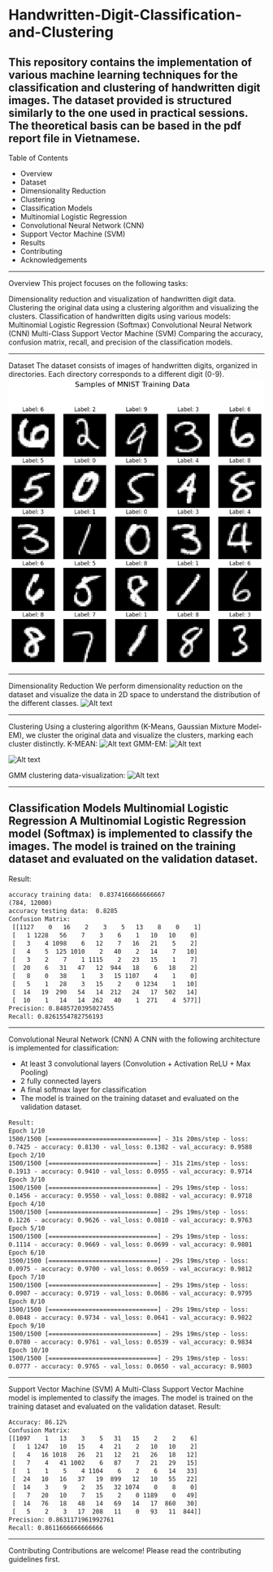 # Handwritten-Digit-Classification-and-Clustering
This repository contains the implementation of various machine learning techniques for the classification and clustering of handwritten digit images. The dataset provided is structured similarly to the one used in practical sessions.
The theoretical basis can be based in the pdf report file in Vietnamese.
-----------------------------------------------------------------------------------------------------------------------------------------------------------------------------------------------------------------------
Table of Contents
- Overview
- Dataset
- Dimensionality Reduction
- Clustering
- Classification Models
- Multinomial Logistic Regression
- Convolutional Neural Network (CNN)
- Support Vector Machine (SVM)
- Results
- Contributing
- Acknowledgements

-----------------------------------------------------------------------------------------------------------------------------------------------------------------------------------------------------------------------

Overview
This project focuses on the following tasks:

Dimensionality reduction and visualization of handwritten digit data.
Clustering the original data using a clustering algorithm and visualizing the clusters.
Classification of handwritten digits using various models:
Multinomial Logistic Regression (Softmax)
Convolutional Neural Network (CNN)
Multi-Class Support Vector Machine (SVM)
Comparing the accuracy, confusion matrix, recall, and precision of the classification models.

-----------------------------------------------------------------------------------------------------------------------------------------------------------------------------------------------------------------------
Dataset
The dataset consists of images of handwritten digits, organized in directories. Each directory corresponds to a different digit (0-9).
![Alt text](https://github.com/LanaDuDay/Handwritten-Digit-Classification-and-Clustering/blob/main/Images/Samples%20of%20MNIST%20data.png)


-----------------------------------------------------------------------------------------------------------------------------------------------------------------------------------------------------------------------

Dimensionality Reduction
We perform dimensionality reduction on the dataset and visualize the data in 2D space to understand the distribution of the different classes.
![Alt text]([path/to/your/image.png](https://github.com/LanaDuDay/Handwritten-Digit-Classification-and-Clustering/blob/main/Images/PCA%20dimension%20reduction.png))


-----------------------------------------------------------------------------------------------------------------------------------------------------------------------------------------------------------------------

Clustering
Using a clustering algorithm (K-Means, Gaussian Mixture Model-EM), we cluster the original data and visualize the clusters, marking each cluster distinctly.
K-MEAN:
![Alt text]([path/to/your/image.png](https://github.com/LanaDuDay/Handwritten-Digit-Classification-and-Clustering/blob/main/Images/Kmean%20Clustering.png))
GMM-EM:
![Alt text]([path/to/your/image.png](https://github.com/LanaDuDay/Handwritten-Digit-Classification-and-Clustering/blob/main/Images/EM_table.png))

![Alt text]([path/to/your/image.png](https://github.com/LanaDuDay/Handwritten-Digit-Classification-and-Clustering/blob/main/Images/GMM%20clustering.png))

GMM clustering data-visualization:
![Alt text]([path/to/your/image.png](https://github.com/LanaDuDay/Handwritten-Digit-Classification-and-Clustering/blob/main/Images/GMM_10iteration.png))




-----------------------------------------------------------------------------------------------------------------------------------------------------------------------------------------------------------------------
Classification Models
Multinomial Logistic Regression
A Multinomial Logistic Regression model (Softmax) is implemented to classify the images. The model is trained on the training dataset and evaluated on the validation dataset.
-----------------------------------------------------------------------------------------------------------------------------------------------------------------------------------------------------------------------
Result:
```
accuracy training data:  0.8374166666666667
(784, 12000)
accuracy testing data:  0.8285
Confusion Matrix:
 [[1127    0   16    2    3    5   13    8    0    1]
 [   1 1228   56    7    3    6    1   10   10    0]
 [   3    4 1098    6   12    7   16   21    5    2]
 [   4    5  125 1010    2   40    2   14    7   10]
 [   3    2    7    1 1115    2   23   15    1    7]
 [  20    6   31   47   12  944   18    6   18    2]
 [   8    0   38    1    3   15 1107    4    1    0]
 [   5    1   28    3   15    2    0 1234    1   10]
 [  14   19  290   54   14  212   24   17  502   14]
 [  10    1   14   14  262   40    1  271    4  577]]
Precision: 0.8485720395027455
Recall: 0.8261554782756193
```
-----------------------------------------------------------------------------------------------------------------------------------------------------------------------------------------------------------------------
Convolutional Neural Network (CNN)
A CNN with the following architecture is implemented for classification:

- At least 3 convolutional layers (Convolution + Activation ReLU + Max Pooling)
- 2 fully connected layers
- A final softmax layer for classification
- The model is trained on the training dataset and evaluated on the validation dataset.
```
Result:
Epoch 1/10
1500/1500 [==============================] - 31s 20ms/step - loss: 0.7425 - accuracy: 0.8130 - val_loss: 0.1382 - val_accuracy: 0.9588
Epoch 2/10
1500/1500 [==============================] - 31s 21ms/step - loss: 0.1913 - accuracy: 0.9410 - val_loss: 0.0955 - val_accuracy: 0.9714
Epoch 3/10
1500/1500 [==============================] - 29s 19ms/step - loss: 0.1456 - accuracy: 0.9550 - val_loss: 0.0882 - val_accuracy: 0.9718
Epoch 4/10
1500/1500 [==============================] - 29s 19ms/step - loss: 0.1226 - accuracy: 0.9626 - val_loss: 0.0810 - val_accuracy: 0.9763
Epoch 5/10
1500/1500 [==============================] - 29s 19ms/step - loss: 0.1114 - accuracy: 0.9669 - val_loss: 0.0699 - val_accuracy: 0.9801
Epoch 6/10
1500/1500 [==============================] - 29s 19ms/step - loss: 0.0975 - accuracy: 0.9700 - val_loss: 0.0659 - val_accuracy: 0.9812
Epoch 7/10
1500/1500 [==============================] - 29s 19ms/step - loss: 0.0907 - accuracy: 0.9719 - val_loss: 0.0686 - val_accuracy: 0.9795
Epoch 8/10
1500/1500 [==============================] - 29s 19ms/step - loss: 0.0848 - accuracy: 0.9734 - val_loss: 0.0641 - val_accuracy: 0.9822
Epoch 9/10
1500/1500 [==============================] - 29s 19ms/step - loss: 0.0780 - accuracy: 0.9761 - val_loss: 0.0539 - val_accuracy: 0.9834
Epoch 10/10
1500/1500 [==============================] - 29s 19ms/step - loss: 0.0777 - accuracy: 0.9765 - val_loss: 0.0650 - val_accuracy: 0.9803
```
-----------------------------------------------------------------------------------------------------------------------------------------------------------------------------------------------------------------------
Support Vector Machine (SVM)
A Multi-Class Support Vector Machine model is implemented to classify the images. The model is trained on the training dataset and evaluated on the validation dataset.
Result:
```
Accuracy: 86.12%
Confusion Matrix:
[[1097    1   13    3    5   31   15    2    2    6]
 [   1 1247   10   15    4   21    2   10   10    2]
 [   4   16 1018   26   21   12   21   26   18   12]
 [   7    4   41 1002    6   87    7   21   29   15]
 [   1    1    5    4 1104    6    2    6   14   33]
 [  24   10   16   37   19  899   12   10   55   22]
 [  14    3    9    2   35   32 1074    0    8    0]
 [   7   20   10    7   15    2    0 1189    0   49]
 [  14   76   18   48   14   69   14   17  860   30]
 [   5    2    3   17  208   11    0   93   11  844]]
Precision: 0.8631171961992761
Recall: 0.8611666666666666
```
-----------------------------------------------------------------------------------------------------------------------------------------------------------------------------------------------------------------------
Contributing
Contributions are welcome! Please read the contributing guidelines first.
